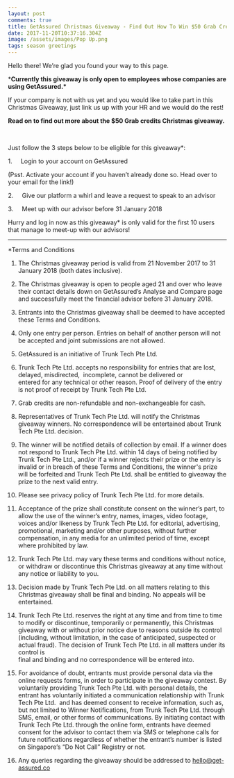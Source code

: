 ```yaml
---
layout: post
comments: true
title: GetAssured Christmas Giveaway - Find Out How To Win $50 Grab Credits From Us!
date: 2017-11-20T10:37:16.304Z
image: /assets/images/Pop Up.png
tags: season greetings
---
```

Hello there! We’re glad you found your way to this page.

\***Currently this giveaway is only open to employees whose companies are using GetAssured.\***

If your company is not with us yet and you would like to take part in this Christmas Giveaway, just link us up with your HR and we would do the rest!

**Read on to find out more about the $50 Grab credits Christmas giveaway.**

                                      	

Just follow the 3 steps below to be eligible for this giveaway\*:

 

1\.     Login to your account on GetAssured

\(Psst. Activate your account if you haven’t already done so. Head over to your email for the link!)

2\.     Give our platform a whirl and leave a request to speak to an advisor

3\.     Meet up with our advisor before 31 January 2018

 

Hurry and log in now as this giveaway\* is only valid for the first 10 users that manage to meet-up with our advisors!

****

\*Terms and Conditions

 1. The Christmas giveaway period is valid from 21 November 2017 to 31 January 2018 (both dates inclusive).

 2. The Christmas giveaway is open to people aged 21 and over who leave their contact details down on GetAssured’s Analyse and Compare page and successfully meet the financial advisor before 31 January 2018.

 3. Entrants into the Christmas giveaway shall be deemed to have accepted these Terms and Conditions. 

 4. Only one entry per person. Entries on behalf of another person will not be accepted and joint submissions are not allowed.

 5. GetAssured is an initiative of Trunk Tech Pte Ltd.

 6. Trunk Tech Pte Ltd. accepts no responsibility for entries that are lost, delayed, misdirected,  incomplete, cannot be delivered or\
    entered for any technical or other reason. Proof of delivery of the entry is not proof of receipt by Trunk Tech Pte Ltd. 

 7. Grab credits are non-refundable and non-exchangeable for cash.

 8. Representatives of Trunk Tech Pte Ltd. will notify the Christmas giveaway winners. No correspondence will be entertained about Trunk Tech Pte Ltd. decision.

 9. The winner will be notified details of collection by email. If a winner does not respond to Trunk Tech Pte Ltd. within 14 days of being notified by Trunk Tech Pte Ltd., and/or if a winner rejects their prize or the entry is invalid or in breach of these Terms and Conditions, the winner's prize will be forfeited and Trunk Tech Pte Ltd. shall be entitled to giveaway the prize to the next valid entry.

10. Please see privacy policy of Trunk Tech Pte Ltd. for more details.

11. Acceptance of the prize shall constitute consent on the winner’s part, to allow the use of the winner’s entry, names, images, video footage, voices and/or likeness by Trunk Tech Pte Ltd. for editorial, advertising, promotional, marketing and/or other purposes, without further compensation, in any media for an unlimited period of time, except where prohibited by law.

12. Trunk Tech Pte Ltd. may vary these terms and conditions without notice, or withdraw or discontinue this Christmas giveaway at any time without any notice or liability to you.

13. Decision made by Trunk Tech Pte Ltd. on all matters relating to this Christmas giveaway shall be final and binding. No appeals will be entertained.

14. Trunk Tech Pte Ltd. reserves the right at any time and from time to time to modify or discontinue, temporarily or permanently, this Christmas giveaway with or without prior notice due to reasons outside its control (including, without limitation, in the case of anticipated, suspected or actual fraud). The decision of Trunk Tech Pte Ltd. in all matters under its control is\
    final and binding and no correspondence will be entered into.

15. For avoidance of doubt, entrants must provide personal data via the online requests forms, in order to participate in the giveaway contest. By voluntarily providing Trunk Tech Pte Ltd. with personal details, the entrant has voluntarily initiated a communication relationship with Trunk Tech Pte Ltd.  and has deemed consent to receive information, such as, but not limited to Winner Notifications, from Trunk Tech Pte Ltd. through SMS, email, or other forms of communications. By initiating contact with Trunk Tech Pte Ltd. through the online form, entrants have deemed consent for the advisor to contact them via SMS or telephone calls for future notifications regardless of whether the entrant’s number is listed on Singapore’s “Do Not Call” Registry or not.

16. Any queries regarding the giveaway should be addressed to hello@get-assured.co
